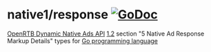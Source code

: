 # native1/response [![GoDoc](https://godoc.org/github.com/prebid/openrtb/native1/response?status.svg)](https://pkg.go.dev/github.com/revcontent-production/openrtb/v7/native1/response)

[OpenRTB Dynamic Native Ads API](https://iabtechlab.com/standards/openrtb-native/) [1.2](https://iabtechlab.com/wp-content/uploads/2016/07/OpenRTB-Native-Ads-Specification-Final-1.2.pdf) section "5 Native Ad Response Markup Details" types for [Go programming language](https://golang.org/)
